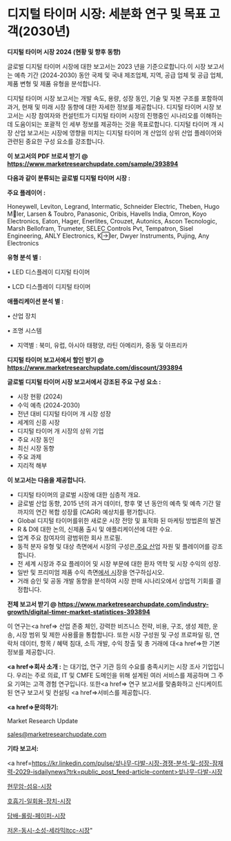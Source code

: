 # 디지털 타이머 시장: 세분화 연구 및 목표 고객(2030년)

<strong>디지털 타이머 시장 2024 (현황 및 향후 동향)</strong>

글로벌 디지털 타이머 시장에 대한 보고서는 2023 년을 기준으로합니다.이 시장 보고서는 예측 기간 (2024-2030) 동안 국제 및 국내 제조업체, 지역, 공급 업체 및 공급 업체, 제품 변형 및 제품 유형을 분석합니다.

디지털 타이머 시장 보고서는 개발 속도, 용량, 성장 동인, 기술 및 자본 구조를 포함하여 과거, 현재 및 미래 시장 동향에 대한 자세한 정보를 제공합니다. 디지털 타이머 시장 보고서는 시장 참여자와 컨설턴트가 디지털 타이머 시장의 진행중인 시나리오를 이해하는 데 도움이되는 포괄적 인 세부 정보를 제공하는 것을 목표로합니다. 디지털 타이머 개 시장 산업 보고서는 시장에 영향을 미치는 디지털 타이머 개 산업의 상위 산업 플레이어와 관련된 중요한 구성 요소를 강조합니다.



<strong>이 보고서의 PDF 브로셔 받기 @ <a href=https://www.marketresearchupdate.com/sample/393894>https://www.marketresearchupdate.com/sample/393894</a></strong>



<strong>다음과 같이 분류되는 글로벌 디지털 타이머 시장 :</strong>



<strong>주요 플레이어 :</strong>

Honeywell, Leviton, Legrand, Intermatic, Schneider Electric, Theben, Hugo Mler, Larsen & Toubro, Panasonic, Oribis, Havells India, Omron, Koyo Electronics, Eaton, Hager, Enerlites, Crouzet, Autonics, Ascon Tecnologic, Marsh Bellofram, Trumeter, SELEC Controls Pvt, Tempatron, Sisel Engineering, ANLY Electronics, Kler, Dwyer Instruments, Pujing, Any Electronics



<strong>유형 분석 별 :</strong>

• LED 디스플레이 디지털 타이머

• LCD 디스플레이 디지털 타이머



<strong>애플리케이션 분석 별 :</strong>

• 산업 장치

• 조명 시스템

<ul>
  <li>지역별 : 북미, 유럽, 아시아 태평양, 라틴 아메리카, 중동 및 아프리카</li>
</ul>


<strong>디지털 타이머 보고서에서 할인 받기 @ <a href=https://www.marketresearchupdate.com/discount/393894>https://www.marketresearchupdate.com/discount/393894</a></strong>



<strong>글로벌 디지털 타이머 시장 보고서에서 강조된 주요 구성 요소 :</strong>
<ul>
  <li>시장 현황 (2024)</li>
  <li>수익 예측 (2024-2030)</li>
  <li>전년 대비 디지털 타이머 개 시장 성장</li>
  <li>세계의 신흥 시장</li>
  <li>디지털 타이머 개 시장의 상위 기업</li>
  <li>주요 시장 동인</li>
  <li>최신 시장 동향</li>
  <li>주요 과제</li>
  <li>지리적 해부</li>
</ul>


<strong>이 보고서는 다음을 제공합니다.</strong>
<ul>
  <li>디지털 타이머의 글로벌 시장에 대한 심층적 개요.</li>
  <li>글로벌 산업 동향, 2015 년의 과거 데이터, 향후 몇 년 동안의 예측 및 예측 기간 말까지의 연간 복합 성장률 (CAGR) 예상치를 평가합니다.</li>
  <li>Global 디지털 타이머를위한 새로운 시장 전망 및 표적화 된 마케팅 방법론의 발견</li>
  <li>R &amp; D에 대한 논의, 신제품 출시 및 애플리케이션에 대한 수요.</li>
  <li>업계 주요 참여자의 광범위한 회사 프로필.</li>
  <li>동적 분자 유형 및 대상 측면에서 시장의 구성은<a href=> 주요 산</a>업 자원 및 플레이어를 강조합니다.</li>
  <li>전 세계 시장과 주요 플레이어 및 시장 부문에 대한 환자 역학 및 시장 수익의 성장.</li>
  <li>일반 및 프리미엄 제품 수익 측면<a href=>에서 시</a>장을 연구하십시오.</li>
  <li>거래 승인 및 공동 개발 동향을 분석하여 시장 판매 시나리오에서 상업적 기회를 결정합니다.</li>
</ul>



<strong>전체 보고서 받기 @ <a href=https://www.marketresearchupdate.com/industry-growth/digital-timer-market-statistices-393894>https://www.marketresearchupdate.com/industry-growth/digital-timer-market-statistices-393894</a></strong>

이 연구는<a href=> 산업 존중</a> 체인, 강력한 비즈니스 전략, 비용, 구조, 생성 제한, 운송, 시장 범위 및 제한 사용률을 통합합니다. 또한 시장 구성원 및 구성 프로파일 링, 연락처 데이터, 항목 / 혜택 침대, 소득 개발, 수익 창출 및 총 거래에 대<a href=>한 기본 </a>정보를 제공합니다.



<strong><a href=>회사 소</a>개 :</strong>
는 대기업, 연구 기관 등의 수요를 충족시키는 시장 조사 기업입니다. 우리는 주로 의료, IT 및 CMFE 도메인을 위해 설계된 여러 서비스를 제공하며 그 주요 기여는 고객 경험 연구입니다. 또한<a href=> 연구 보</a>고서를 맞춤화하고 신디케이트 된 연구 보고서 및 컨설팅 <a href=>서비스</a>를 제공합니다.



<strong><a href=>문의하기:</a></strong>

Market Research Update

sales@marketresearchupdate.com



<strong>기타 보고서:</strong>

<a href=https://kr.linkedin.com/pulse/섶나무-다발-시장-경쟁-분석-및-성장-잠재력-2029-isdailynews?trk=public_post_feed-article-content>섶나무-다발-시장</a>

<a href=https://www.linkedin.com/pulse/현무암-섬유-시장-동향-및-성장-전망-market-matrix-musings-analysis-j3glf/>현무암-섬유-시장</a>

<a href=https://www.linkedin.com/pulse/호흡기-일회용-장치-시장-동향-및-성장-전망-survey-savvy-insights-360-analysis-yccff/>호흡기-일회용-장치-시장</a>

<a href=https://www.linkedin.com/pulse/담배-롤링-페이퍼-시장-현재-및-미래-성장-2029-trendsetters-talk-360-analysis-hfvhf/>담배-롤링-페이퍼-시장</a>

<a href=https://www.linkedin.com/pulse/저온-동시-소성-세라믹ltcc-시장-규모-및-성장-2023-analytics-avenue-adventures-24-ana-onhcc/>저온-동시-소성-세라믹ltcc-시장</a>"
